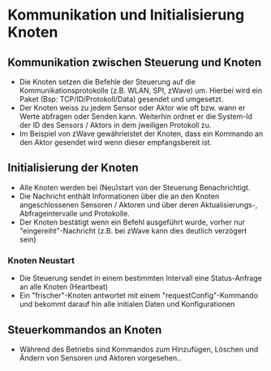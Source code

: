 # Kommunikation und Initialisierung Knoten
## Kommunikation zwischen Steuerung und Knoten

- Die Knoten setzen die Befehle der Steuerung auf die Kommunikationsprotokolle (z.B. WLAN, SPI, zWave) um. Hierbei wird ein Paket (Bsp: TCP/ID/Protokoll/Data) gesendet und umgesetzt.
- Der Knoten weiss zu jedem Sensor oder Aktor wie oft bzw. wann er Werte abfragen oder Senden kann. Weiterhin ordnet er die System-Id der ID des Sensors / Aktors in dem jweiligen Protokoll zu.
- Im Beispiel von zWave gewährleistet der Knoten, dass ein Kommando an den Aktor gesendet wird wenn dieser empfangsbereit ist.

## Initialisierung der Knoten

- Alle Knoten werden bei (Neu)start von der Steuerung Benachrichtigt.
- Die Nachricht enthält Informationen über die an den Knoten angeschlossenen Sensoren / Aktoren und über deren Aktualisierungs-, Abfrageintervalle und Protokolle.
- Der Knoten bestätigt wenn ein Befehl ausgeführt wurde, vorher nur "eingereiht"-Nachricht (z.B. bei zWave kann dies deutlich verzögert sein)

### Knoten Neustart

- Die Steuerung sendet in einem bestimmten Intervall eine Status-Anfrage an alle Knoten (Heartbeat)
- Ein "frischer"-Knoten antwortet mit einem "requestConfig"-Kommando und bekommt darauf hin alle initialen Daten und Konfigurationen

## Steuerkommandos an Knoten
- Während des Betriebs sind Kommandos zum Hinzufügen, Löschen und Ändern von Sensoren und Aktoren vorgesehen..